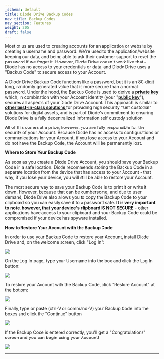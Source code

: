 ```yaml
---
_schema: default
title: Diode Drive Backup Codes
nav_title: Backup Codes
nav_section: Features
weight: 205
draft: false
---
```

Most of us are used to creating accounts for an application or website by creating a username and password. We're used to the application/website keeping our data, and being able to ask their customer support to reset the password if we forget it. However, Diode Drive doesn't work like that - Diode has no access to your credentials or data, and Diode Drive uses a "Backup Code" to secure access to your Account.

A Diode Drive Backup Code functions like a password, but it is an 80-digit long, randomly generated value that is more secure than a normal password. Under the hood, the Backup Code is used to derive a <a href="https://www.investopedia.com/terms/p/private-key.asp" target="_blank" rel="noopener"><strong>private key</strong></a> which, in combination with your Account identity (your "<a href="https://en.wikipedia.org/wiki/Public-key_cryptography" target="_blank" rel="noopener"><strong>public key</strong></a>"), secures all aspects of your Diode Drive Account. This approach is similar to <a href="https://www.ledger.com/academy/tips-to-trust-yourself-in-becoming-your-own-bank" target="_blank" rel="noopener"><strong>other best-in-class solutions </strong></a>for providing high security "self custodial" solutions for digital assets, and is part of Diode's commitment to ensuring Diode Drive is a fully decentralized information self custody solution.

All of this comes at a price, however: you are fully responsible for the security of your Account. Because Diode has no access to configurations or communications for your Account, if you lose access to your Account and do not have the Backup Code, the Account will be permanently lost.

**Where to Store Your Backup Code**

As soon as you create a Diode Drive Account, you should save your Backup Code in a safe location. Diode recommends storing the Backup Code in a separate location from the device that has access to your Account - that way, if you lose your device, you will still be able to restore your Account.

The most secure way to save your Backup Code is to print it or write it down. However, because that can be cumbersome, and due to user demand, Diode Drive also allows you to copy the Backup Code to your clipboard so you can easily save it to a password safe. **It is very important to note, however, that your device's clipboard IS NOT SECURE** - other applications have access to your clipboard and your Backup Code could be compromised if your device has spyware installed.

**How to Restore Your Account with the Backup Code**

In order to use your Backup Code to restore your Account, install Diode Drive and, on the welcome screen, click "Log In":

![](/uploads/image-88.png)

On the Log In page, type your Username into the box and click the Log In button:

![](/uploads/image-89.png)

To restore your Account with the Backup Code, click "Restore Account" at the bottom:

![](/uploads/image-90.png)

Finally, type or paste (ctrl-V or command-V) your Backup Code into the boxes and click the "Continue" button:

![](/uploads/image-91.png)

If the Backup Code is entered correctly, you'll get a "Congratulations" screen and you can begin using your Account!

![](/uploads/image-92.png)

---

&nbsp;